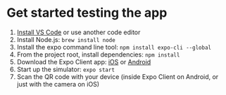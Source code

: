 # Get started testing the app

1. [Install VS Code](https://code.visualstudio.com/download) or use another code editor
2. Install Node.js: `brew install node`
3. Install the expo command line tool: `npm install expo-cli --global`
4. From the project root, install dependencies: `npm install`
5. Download the Expo Client app: [iOS](https://apps.apple.com/app/apple-store/id982107779) or [Android](https://play.google.com/store/apps/details?id=host.exp.exponent&referrer=www)
6. Start up the simulator: `expo start`
7. Scan the QR code with your device (inside Expo Client on Android, or just with the camera on iOS)
